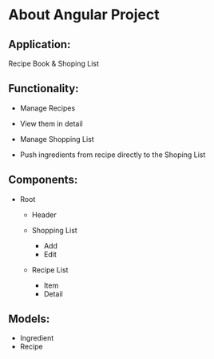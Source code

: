 # About Angular Project

## Application:
Recipe Book & Shoping List

## Functionality:
 * Manage Recipes
 * View them in detail

 * Manage Shopping List
 * Push ingredients from recipe directly to the Shoping List

## Components:
 * Root
    * Header
    * Shopping List
        * Add
        * Edit

    * Recipe List
        * Item
        * Detail
    
## Models:
 * Ingredient
 * Recipe
